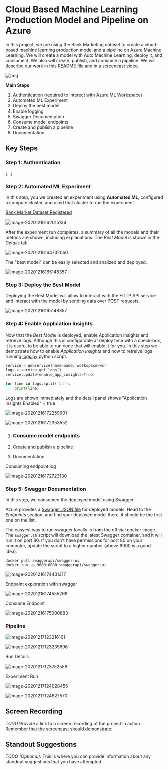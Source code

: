 
# Cloud Based Machine Learning Production Model and Pipeline on Azure

In this project, we are using the Bank Marketing dataset to create a cloud-based machine learning production model and a pipeline on Azure Machine Learning. We will create a model with Auto Machine Learning, deploy it, and consume it. We also will  create, publish, and consume a pipeline. We will describe our work in this README file and in a screencast video.

 

![img](/Users/emanuelebuchicchio/nd00333_AZMLND_C2/media/step-diagram.png)

**Main Steps**:

1. Authentication (required to interect with Azure ML Workspace)
2. Automated ML Experiment
3. Deploy the best model
4. Enable logging
5. Swagger Documentation
6. Consume model endpoints
7. Create and publish a pipeline
8. Documentation

## Key Steps

### Step 1: Authentication

[...]

### Step 2: Automated ML Experiment

In this step, you we created an experiment using **Automated ML**, configured a compute cluster, and used that cluster to run the experiment.

<u>Bank Market Dataset Registered</u> 

![image-20201216162015134](media\registerd_dataset.png)

After the experiment run completes, a summary of all the models and their metrics are shown, including explanations. The *Best Model* is shown in the *Details* tab.

![image-20201216164732050](media\experiment_completed.png)

The "best model" can be easily selected and analized and deployed.

![image-20201216165148357](media\best_model.png)

### Step 3: Deploy the Best Model

Deploying the Best Model will allow to interact with the HTTP API service and interact with the model by sending data over POST requests.

![image-20201216165148357](media\best_model.png)

### Step 4: Enable Application Insights



Now that the *Best Model* is deployed, enable Application Insights and retrieve logs. Although this is configurable at deploy time with a check-box, it is useful to be able to run code that will enable it for you. In this step we demostrate how to enable *Application Insights* and how to retreive logs running [logs.py](logs.py) python script.

```python
service = Webservice(name=name, workspace=ws)
logs = service.get_logs()
service.update(enable_app_insights=True)

for line in logs.split('\n'):
    print(line)
```

Logs are shown immediately and the detail panel shows "Application Insights Enabled" = true

![image-20201216172259901](media\log_py_output.png)

![image-20201216172353552](media\app_insight_enabled.png)

1. ### Consume model endpoints

2. Create and publish a pipeline

3. Documentation

Consuming endpoint log

![image-20201216172723130](media\endpoint_log.png)

### Step 5: Swagger Documentation

In this step, we consumed the deployed model using Swagger.

Azure provides a [Swagger JSON file](https://swagger.io/) for deployed models. Head to the *Endpoints* section, and find your deployed model there, it should be the first one on the list.

The easyest way to run swagger locally is from the official docker image. The `swagger.sh` script will download the latest Swagger container, and it will run it on port 80. If you don't have permissions for port 80 on your computer, update the script to a higher number (above 9000 is a good idea).

```
docker pull swaggerapi/swagger-ui
docker run -p 9000:8080 swaggerapi/swagger-ui
```

![image-20201216174431317](media\swagger_running.png)

Endpoint exploration with swagger

![image-20201216174555268](media\endpoint_local_swagger.png)

Consume Endpoint 

![image-20201216175000883](media\consume_endpoint.png)

### Pipeline

![image-20201217123316161](media\pipeline_created.png)

![image-20201217123235696](media\pipeline_details.png)

Run Details

![image-20201217123752558](media\run_details.png)

Experiment Run

![image-20201217124028455](media\experiment_run.png)

![image-20201217124627570](media\pipeline_endpoint.png)

## Screen Recording



*TODO* Provide a link to a screen recording of the project in action. Remember that the screencast should demonstrate:

## Standout Suggestions
*TODO (Optional):* This is where you can provide information about any standout suggestions that you have attempted.
